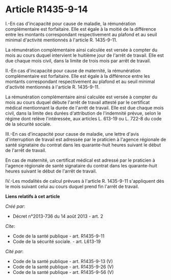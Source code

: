 # Article R1435-9-14

I.-En cas d'incapacité pour cause de maladie, la rémunération complémentaire est forfaitaire. Elle est égale à la moitié de
la différence entre les montants correspondant respectivement au plafond et au seuil minimal d'activité mentionnés à
l'article R. 1435-9-11. 

La rémunération complémentaire ainsi calculée est versée à compter du mois au cours duquel intervient le huitième jour de
l'arrêt de travail. Elle est due chaque mois civil, dans la limite de trois mois par arrêt de travail. 

II.-En cas d'incapacité pour cause de maternité, la rémunération complémentaire est forfaitaire. Elle est égale à la
différence entre les montants correspondant respectivement au plafond et au seuil minimal d'activité mentionnés à l'article
R. 1435-9-11. 

La rémunération complémentaire ainsi calculée est versée à compter du mois au cours duquel débute l'arrêt de travail attesté
par le certificat médical mentionnant la durée de l'arrêt de travail. Elle est due chaque mois civil, dans la limite des
durées d'attribution de l'indemnité prévue, selon le régime dont relève l'intéressée, aux articles L. 613-19 ou L. 722-8 du
code de la sécurité sociale. 

III.-En cas d'incapacité pour cause de maladie, une lettre d'avis d'interruption de travail est adressée par le praticien à
l'agence régionale de santé signataire du contrat dans les quarante-huit heures suivant le début de l'arrêt de travail. 

En cas de maternité, un certificat médical est adressé par le praticien à l'agence régionale de santé signataire du contrat
dans les quarante-huit heures suivant le début de l'arrêt de travail. 

IV.-Les modalités de calcul prévues à l'article R. 1435-9-11 s'appliquent dès le mois suivant celui au cours duquel prend fin
l'arrêt de travail.

**Liens relatifs à cet article**

_Créé par_:

  - Décret n°2013-736 du 14 août 2013 - art. 2

_Cite_:

  - Code de la santé publique - art. R1435-9-11
  - Code de la sécurité sociale. - art. L613-19

_Cité par_:

  - Code de la santé publique - art. R1435-9-13 (V)
  - Code de la santé publique - art. R1435-9-26 (V)
  - Code de la santé publique - art. R1435-9-56 (V)
